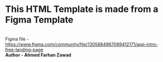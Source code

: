 # This HTML Template is made from a Figma Template
<br> Figma file - https://www.figma.com/community/file/1305884967089412171/app-intro-free-landing-page
<br> <b>Author - Ahmed Farhan Zawad</b>